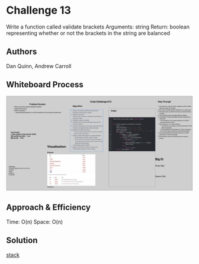 # Challenge 13

Write a function called validate brackets
Arguments: string
Return: boolean
representing whether or not the brackets in the string are balanced

## Authors

Dan Quinn, Andrew Carroll

## Whiteboard Process

![Code Challange 13](./Screenshots/cc13.png)

## Approach & Efficiency

Time: O(n)
Space: O(n)

## Solution

[stack](data_structures/stack_queue_brackets.py)
